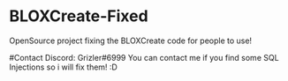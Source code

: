# BLOXCreate-Fixed
 OpenSource project fixing the BLOXCreate code for people to use!

#Contact
 Discord: Grizler#6999
 You can contact me if you find some SQL Injections so i will fix them! :D